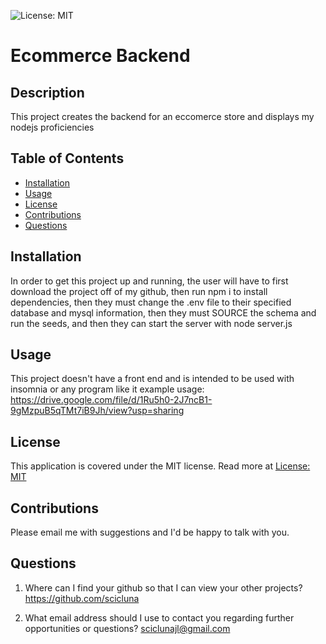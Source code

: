 ![License: MIT](https://img.shields.io/badge/License-MIT-yellow.svg)
  
  # Ecommerce Backend

  ## Description

  This project creates the backend for an eccomerce store and displays my nodejs proficiencies

  ## Table of Contents

  - [Installation](#installation)
  - [Usage](#usage)
  - [License](#license)
  - [Contributions](#contributions)
  - [Questions](#questions)

  ## Installation

  In order to get this project up and running, the user will have to first download the project off of my github, then run npm i to install dependencies, then they must change the .env file to their specified database and mysql information, then they must SOURCE the schema and run the seeds, and then they can start the server with node server.js

  ## Usage

  This project doesn't have a front end and is intended to be used with insomnia or any program like it
  example usage: https://drive.google.com/file/d/1Ru5h0-2J7ncB1-9gMzpuB5qTMt7iB9Jh/view?usp=sharing
  
  ## License

  This application is covered under the MIT license. Read more at [License: MIT](https://opensource.org/licenses/MIT)

  ## Contributions

  Please email me with suggestions and I'd be happy to talk with you.

  ## Questions

  1. Where can I find your github so that I can view your other projects? https://github.com/scicluna

  2. What email address should I use to contact you regarding further opportunities or questions? sciclunajl@gmail.com
